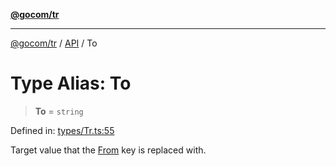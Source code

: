 [**@gocom/tr**](../README.md)

***

[@gocom/tr](../README.md) / [API](../Public/API.md) / To

# Type Alias: To

> **To** = `string`

Defined in: [types/Tr.ts:55](https://github.com/gocom/tr/blob/d1cdf18c31ac4b32e79ec7cd72ce35ccce9ca59b/src/types/Tr.ts#L55)

Target value that the [From](API.From.md) key is replaced with.
